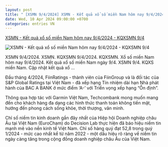 ```yaml
---
layout: post
title: " [XSMN 9/4/2024] XSMN - Kết quả xổ số miền Nam hôm nay 9/4/2024 - KQXSMN 9/4"
date: Wed, 10 Apr 2024 09:00:00 +0700
categories: entries VN
---
```

[XSMN - Kết quả xổ số miền Nam hôm nay 9/4/2024 - KQXSMN 9/4](https://phapluatxahoi.kinhtedothi.vn/xsmn-ket-qua-xo-so-mien-nam-hom-nay-942024-kqxsmn-94-376552.html)

![XSMN - Kết quả xổ số miền Nam hôm nay 9/4/2024 - KQXSMN 9/4](https://phapluatxahoi.kinhtedothi.vn/stores/news_dataimages/2024/042024/08/17/8bd92d290ccbb439574dca807cdd646e.jpg?rt=20240409075808?randTime=1712719954)

XSMN 9/4/2024. XSMN. KQXSMN 9/4/2024. KQXSMN. Xổ số miền Nam hôm nay 9/4/2024. Kết quả xổ số miền Nam ngày 9/4. XSMN 9/4. KQXS miền Nam. Cập nhật kết quả xổ ...

Đầu tháng 4/2024, FiinRatings - thành viên của FiinGroup và là đối tác của S&P Global Ratings tại Việt Nam - đã xếp hạng Tín nhiệm dài hạn Nhà phát hành của BAC A BANK ở mức điểm ‘A-’ với Triển vọng xếp hạng “Ổn định”.

Thông qua hợp tác với Garmin Việt Nam, Techcombank mong muốn mang đến cho khách hàng đa dạng các hình thức thanh toán không tiền mặt, hướng đến phong cách sống khỏe, thời thượng, văn minh.

Chỉ số niềm tin kinh doanh gần đây nhất của Hiệp hội Doanh nghiệp châu Âu tại Việt Nam (EuroCham) do Decision Lab thực hiện đã báo hiệu niềm tin mạnh mẽ vào nền kinh tế Việt Nam. Chỉ số hàng quý đạt 52,8 trong quý 1/2024 - mức cao nhất kể từ năm 2022 - một dấu hiệu rõ ràng về niềm tin ngày càng tăng trong cộng đồng doanh nghiệp châu Âu của Việt Nam.


